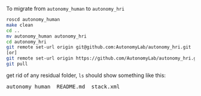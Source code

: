 To migrate from `autonomy_human` to `autonomy_hri`

```bash
roscd autonomy_human
make clean
cd ..
mv autonomy_human autonomy_hri
cd autonomy_hri
git remote set-url origin git@github.com:AutonomyLab/autonomy_hri.git 
[or]
git remote set-url origin https://github.com/AutonomyLab/autonomy_hri.git
git pull
```

get rid of any residual folder, `ls` should show something like this:

<pre>
autonomy_human  README.md  stack.xml
</pre>
